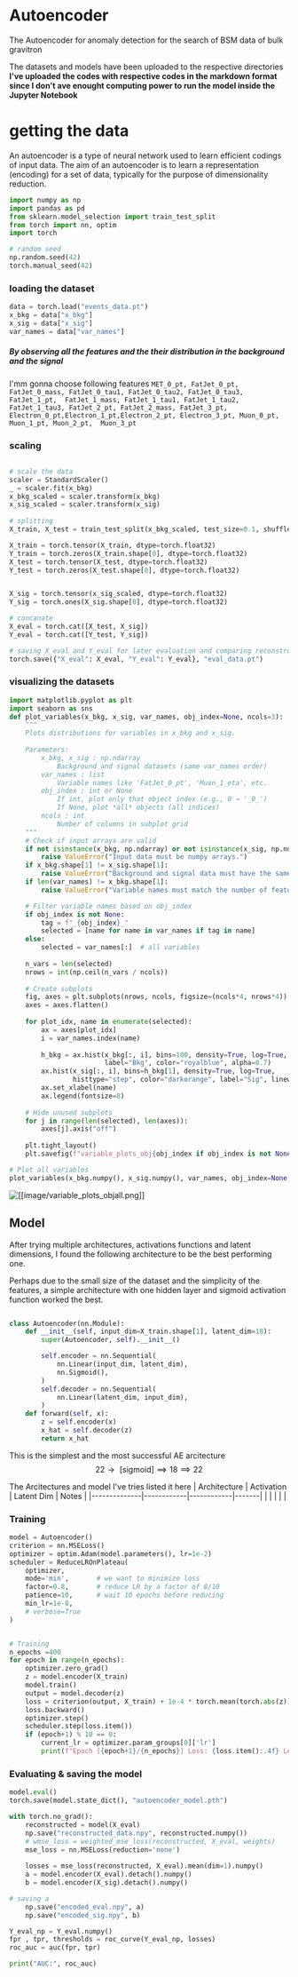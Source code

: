 # Autoencoder

The Autoencoder for anomaly detection for the search of BSM data of bulk gravitron

The datasets and models have been uploaded to the respective directories
**I've uploaded the codes with respective codes in the markdown format since I don't ave enought computing power to run the model inside the Jupyter Notebook**



# getting the data

 An autoencoder is a type of neural network used to learn efficient codings of input data. The aim of an autoencoder is to learn a representation (encoding) for a set of data, typically for the purpose of dimensionality reduction.

```python
import numpy as np
import pandas as pd
from sklearn.model_selection import train_test_split
from torch import nn, optim
import torch

# random seed 
np.random.seed(42)
torch.manual_seed(42)
```

### loading the dataset

```python
data = torch.load("events_data.pt")
x_bkg = data["x_bkg"]
x_sig = data["x_sig"]
var_names = data["var_names"]

```
##### By observing all the features and the their distribution in the background and the signal
I'mm gonna choose following features 
`MET_0_pt, FatJet_0_pt, FatJet_0_mass, FatJet_0_tau1, FatJet_0_tau2, FatJet_0_tau3, FatJet_1_pt,  FatJet_1_mass, FatJet_1_tau1, FatJet_1_tau2, FatJet_1_tau3, FatJet_2_pt, FatJet_2_mass, FatJet_3_pt, Electron_0_pt,Electron_1_pt,Electron_2_pt, Electron_3_pt, Muon_0_pt, Muon_1_pt, Muon_2_pt,  Muon_3_pt`

### scaling
```python

# scale the data
scaler = StandardScaler()
_ = scaler.fit(x_bkg)
x_bkg_scaled = scaler.transform(x_bkg)
x_sig_scaled = scaler.transform(x_sig)
        
# splitting
X_train, X_test = train_test_split(x_bkg_scaled, test_size=0.1, shuffle=True)

X_train = torch.tensor(X_train, dtype=torch.float32)
Y_train = torch.zeros(X_train.shape[0], dtype=torch.float32)  
X_test = torch.tensor(X_test, dtype=torch.float32)
Y_test = torch.zeros(X_test.shape[0], dtype=torch.float32)  


X_sig = torch.tensor(x_sig_scaled, dtype=torch.float32)
Y_sig = torch.ones(X_sig.shape[0], dtype=torch.float32)  

# concanate
X_eval = torch.cat([X_test, X_sig])
Y_eval = torch.cat([Y_test, Y_sig])

# saving X_eval and Y_eval for later evaluation and comparing reconstruction
torch.save({"X_eval": X_eval, "Y_eval": Y_eval}, "eval_data.pt")

```
### visualizing the datasets
```python
import matplotlib.pyplot as plt
import seaborn as sns
def plot_variables(x_bkg, x_sig, var_names, obj_index=None, ncols=3):
    """
    Plots distributions for variables in x_bkg and x_sig.
    
    Parameters:
        x_bkg, x_sig : np.ndarray
            Background and signal datasets (same var_names order)
        var_names : list
            Variable names like 'FatJet_0_pt', 'Muon_1_eta', etc.
        obj_index : int or None
            If int, plot only that object index (e.g., 0 → '_0_')
            If None, plot *all* objects (all indices)
        ncols : int
            Number of columns in subplot grid
    """
    # Check if input arrays are valid
    if not isinstance(x_bkg, np.ndarray) or not isinstance(x_sig, np.ndarray):
        raise ValueError("Input data must be numpy arrays.")
    if x_bkg.shape[1] != x_sig.shape[1]:
        raise ValueError("Background and signal data must have the same number of features.")
    if len(var_names) != x_bkg.shape[1]:
        raise ValueError("Variable names must match the number of features in the data.")

    # Filter variable names based on obj_index
    if obj_index is not None:
        tag = f"_{obj_index}_"
        selected = [name for name in var_names if tag in name]
    else:
        selected = var_names[:]  # all variables
    
    n_vars = len(selected)
    nrows = int(np.ceil(n_vars / ncols))
    
    # Create subplots
    fig, axes = plt.subplots(nrows, ncols, figsize=(ncols*4, nrows*4))
    axes = axes.flatten()
    
    for plot_idx, name in enumerate(selected):
        ax = axes[plot_idx]
        i = var_names.index(name)
        
        h_bkg = ax.hist(x_bkg[:, i], bins=100, density=True, log=True, 
                        label="Bkg", color="royalblue", alpha=0.7)
        ax.hist(x_sig[:, i], bins=h_bkg[1], density=True, log=True, 
                histtype="step", color="darkorange", label="Sig", linewidth=1.3)
        ax.set_xlabel(name)
        ax.legend(fontsize=8)
    
    # Hide unused subplots
    for j in range(len(selected), len(axes)):
        axes[j].axis("off")
    
    plt.tight_layout()
    plt.savefig(f"variable_plots_obj{obj_index if obj_index is not None else 'all'}.png")

# Plot all variables
plot_variables(x_bkg.numpy(), x_sig.numpy(), var_names, obj_index=None, ncols=3)
```



![[[image/variable_plots_objall.png]]](https://github.com/Siddh-04/Autoencoder_anomaly/blob/de720cfb69399695df6359e5f372cef4d10d02a1/images/variable_plots_objall.png)




## Model
After trying multiple architectures, activations functions and latent dimensions, I found the following architecture to be the best performing one.

Perhaps due to the small size of the dataset and the simplicity of the features, a simple architecture with one hidden layer and sigmoid activation function worked the best.

```python

class Autoencoder(nn.Module):
    def __init__(self, input_dim=X_train.shape[1], latent_dim=18):
        super(Autoencoder, self).__init__()

        self.encoder = nn.Sequential(
            nn.Linear(input_dim, latent_dim),
            nn.Sigmoid(),
        )
        self.decoder = nn.Sequential(
            nn.Linear(latent_dim, input_dim),
        )
    def forward(self, x):
        z = self.encoder(x)
        x_hat = self.decoder(z)
        return x_hat
```

This is the simplest and the most successful AE arcitecture 
$$
22 \rightarrow\text{ [sigmoid]} \implies  18 \implies 22
$$

The Arcitectures and model I've tries listed it here 
| Architecture | Activation | Latent Dim | Notes |
|--------------|------------|------------|-------|
|  |  |  |  |


### Training 
```python
model = Autoencoder()
criterion = nn.MSELoss() 
optimizer = optim.Adam(model.parameters(), lr=1e-2)
scheduler = ReduceLROnPlateau(
    optimizer,
    mode='min',       # we want to minimize loss
    factor=0.8,       # reduce LR by a factor of 8/10
    patience=10,      # wait 10 epochs before reducing
    min_lr=1e-8,      
    # verbose=True
)


# Training 
n_epochs =400 
for epoch in range(n_epochs):
    optimizer.zero_grad()
    z = model.encoder(X_train)
    model.train()
    output = model.decoder(z)
    loss = criterion(output, X_train) + 1e-4 * torch.mean(torch.abs(z)) # L1 regularization 
    loss.backward()
    optimizer.step()
    scheduler.step(loss.item())
    if (epoch+1) % 10 == 0:
        current_lr = optimizer.param_groups[0]['lr']
        print(f"Epoch [{epoch+1}/{n_epochs}] Loss: {loss.item():.4f} Learning Rate: {current_lr:.6f}")

```

### Evaluating & saving the model 
```python
model.eval()
torch.save(model.state_dict(), "autoencoder_model.pth")

with torch.no_grad(): 
    reconstructed = model(X_eval)
    np.save("reconstructed_data.npy", reconstructed.numpy())
    # wmse_loss = weighted_mse_loss(reconstructed, X_eval, weights)   
    mse_loss = nn.MSELoss(reduction='none')
    
    losses = mse_loss(reconstructed, X_eval).mean(dim=1).numpy() 
    a = model.encoder(X_eval).detach().numpy()
    b = model.encoder(X_sig).detach().numpy()

# saving a
    np.save("encoded_eval.npy", a) 
    np.save("encoded_sig.npy", b)

Y_eval_np = Y_eval.numpy()
fpr , tpr, thresholds = roc_curve(Y_eval_np, losses)
roc_auc = auc(fpr, tpr)

print("AUC:", roc_auc)


```


